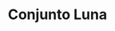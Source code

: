 ---
title: Conjunto Luna
date: 
draft: false

# descripcion
description : Conjunto de plata 925 y microcubics súper delicados. Incluye cadena, dije y aros. Largo de la cadena a elección en 40, 45 o 50cm

materials: Plata 1061

color: 

dimensions: 

code: 06-27-1735

type: "Conjuntos"

categories: []

price: $9.560,00

price_eftvo: $8.130,00

# Images
# first image will be shown in the product page
images:
  # - image: "images/path_to_image"
  # La ubicacion de las imagenes es imagenes/Conjuntos/Conjuntos.Cadena, aros y dije/06-27-1735-conjunto-luna
  - image: "./images/conjuntos/cadena,_aros_y_dije/06-27-1735-conjunto-luna.jpg"
---